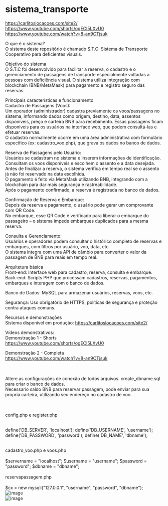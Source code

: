 # sistema_transporte
https://carlitoslocacoes.com/site2/ <br>
https://www.youtube.com/shorts/ogECl5LXvU0 <br>
https://www.youtube.com/watch?v=8-an9CTjsuk <br>

O que é o sistema?<br>
O sistema deste repositório é chamado S.T.C: Sistema de Transporte Cooperativo para deficientes visuais.<br>

Objetivo do sistema<br>
O S.T.C foi desenvolvido para facilitar a reserva, o cadastro e o gerenciamento de passagens de transporte especialmente voltadas a pessoas com deficiência visual. O sistema utiliza integração com blockchain (BNB/MetaMask) para pagamento e registro seguro das reservas.<br>



Principais características e funcionamento<br>
Cadastro de Passagens (Voos):<br>
Um operador (administrador) cadastra previamente os voos/passagens no sistema, informando dados como origem, destino, data, assentos disponíveis, preço e carteira BNB para recebimento.
Essas passagens ficam disponíveis para os usuários na interface web, que podem consultá-las e efetuar reservas.<br>
O cadastro normalmente ocorre em uma área administrativa com formulário específico (ex: cadastro_voo.php), que grava os dados no banco de dados.



Reserva de Passagens pelo Usuário:<br>
Usuários se cadastram no sistema e inserem informações de identificação.<br>
Consultam os voos disponíveis e escolhem o assento e a data desejada.<br>
Antes de finalizar a reserva, o sistema verifica em tempo real se o assento já não foi reservado na data escolhida.<br>
O pagamento é feito via MetaMask utilizando BNB, integrando com a blockchain para dar mais segurança e rastreabilidade.<br>
Após o pagamento confirmado, a reserva é registrada no banco de dados.<br>



Confirmação de Reserva e Embarque:<br>
Depois da reserva e pagamento, o usuário pode gerar um comprovante com QR Code.<br>
No embarque, esse QR Code é verificado para liberar o embarque do passageiro – o sistema impede embarques duplicados para a mesma reserva.<br>



Consulta e Gerenciamento:<br>
Usuários e operadores podem consultar o histórico completo de reservas e embarques, com filtros por usuário, voo, data, etc.<br>
O sistema integra com uma API de câmbio para converter o valor da passagem de BNB para reais em tempo real.<br>



Arquitetura básica<br>
Front-end: Interface web para cadastro, reserva, consulta e embarque.<br>
Back-end: Scripts PHP que processam cadastros, reservas, pagamentos, embarques e interagem com o banco de dados.<br>



Banco de Dados: MySQL para armazenar usuários, reservas, voos, etc.<br>

Segurança: Uso obrigatório de HTTPS, políticas de segurança e proteção contra ataques comuns.<br>



Recursos e demonstrações<br>
Sistema disponível em produção: https://carlitoslocacoes.com/site2/ <br>

Vídeos demonstrativos:<br>
Demonstração 1 - Shorts <br>
https://www.youtube.com/shorts/ogECl5LXvU0 <br>

Demonstração 2 - Completa <br>
https://www.youtube.com/watch?v=8-an9CTjsuk <br>

<br><br>
Altere as configurações de conexão de todos arquivos. create_dbname.sql para criar o banco de dados.<br>
Necessario saldo BNB para reservar passagem, pode enviar para sua propria carteira, utilizando seu endereço no cadastro de voo.<br>

<br><br>config.php e register.php

<br>
define('DB_SERVER', 'localhost');
define('DB_USERNAME', 'username');
define('DB_PASSWORD', 'password');
define('DB_NAME', 'dbname');
<br><br>

cadastro_voo.php e voos.php
<br><br>
$servername = "localhost";
$username = "username";
$password = "password";
$dbname = "dbname";
<br><br>
reservapassagem.php
<br><br>
$cx = new mysqli("127.0.0.1", "username", "password", "dbname");
<br>
![image](https://github.com/user-attachments/assets/9c4d5ee7-f7ef-445b-bd1b-55b71ab06f1b)
<br>
![image](https://github.com/user-attachments/assets/12053883-8b49-46ba-a197-002ef566591b)



